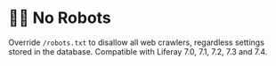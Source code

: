 # 🚫🤖 No Robots

Override `/robots.txt` to disallow all web crawlers, regardless settings stored in the database. Compatible with Liferay 7.0, 7.1, 7.2, 7.3 and 7.4.